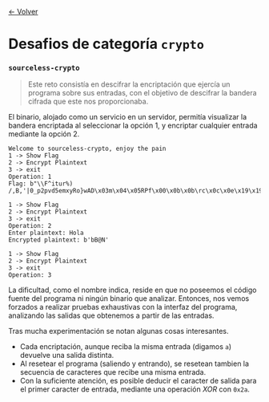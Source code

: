 [<- Volver](../x3ctf2025.md)
# Desafios de categoría `crypto`

### `sourceless-crypto`

> Este reto consistía en descifrar la encriptación que ejercía un programa sobre sus entradas, con el objetivo de descifrar la bandera cifrada que este nos proporcionaba.

El binario, alojado como un servicio en un servidor, permitía visualizar la bandera encriptada al seleccionar la opción 1, y encriptar cualquier entrada mediante la opción 2.

```shell-session
Welcome to sourceless-crypto, enjoy the pain
1 -> Show Flag
2 -> Encrypt Plaintext
3 -> exit
Operation: 1
Flag: b"\\F^itur%) /,B,'|0_p2pvd5emxyRo}wAD\x03m\x04\x05RPf\x00\x0b\x0b\rc\x0c\x0e\x19\x19\x17C\x14\x17\x1fEM\x1bV"

1 -> Show Flag
2 -> Encrypt Plaintext
3 -> exit
Operation: 2
Enter plaintext: Hola
Encrypted plaintext: b'bB@N'

1 -> Show Flag
2 -> Encrypt Plaintext
3 -> exit
Operation: 3
```

La dificultad, como el nombre indica, reside en que no poseemos el código fuente del programa ni ningún binario que analizar.
Entonces, nos vemos forzados a realizar pruebas exhaustivas con la interfaz del programa, analizando las salidas que obtenemos a partir de las entradas.

Tras mucha experimentación se notan algunas cosas interesantes.

- Cada encriptación, aunque reciba la misma entrada (digamos `a`) devuelve una salida distinta.
- Al resetear el programa (saliendo y entrando), se resetean tambien la secuencia de caracteres que recibe una misma entrada.
- Con la suficiente atención, es posible deducir el caracter de salida para el primer caracter de entrada, mediante una operación *XOR* con `0x2a`.